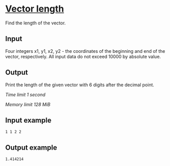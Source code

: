 # [Vector length](https://www.e-olymp.com/en/problems/2131)

Find the length of the vector.

## Input

Four integers x1, y1, x2, y2 - the coordinates of the beginning and end of the vector, respectively. All input data do not exceed 10000 by absolute value.

## Output

Print the length of the given vector with 6 digits after the decimal point.

_Time limit 1 second_

_Memory limit 128 MiB_

## Input example
```
1 1 2 2
```

## Output example
```
1.414214
```
